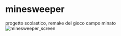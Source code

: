# minesweeper
progetto scolastico, remake del gioco campo minato
![minesweeper_screen](https://user-images.githubusercontent.com/90970339/233681734-4cf3670e-2b1f-46fe-83f8-f585ee14416b.png)
